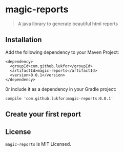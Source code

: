# magic-reports

> A java library to generate beautiful html reports


## Installation

Add the following dependency to your Maven Project:

    <dependency>
      <groupId>com.github.lukfor</groupId>
      <artifactId>magic-reports</artifactId>
      <version>0.0.1</version>
    </dependency>

0r include it as a dependency in your Gradle project:

    compile 'com.github.lukfor:magic-reports:0.0.1'


## Create your first report



## License

`magic-reports` is MIT Licensed.